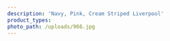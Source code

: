 ```yaml
---
description: 'Navy, Pink, Cream Striped Liverpool'
product_types:
photo_path: /uploads/966.jpg
---
```

